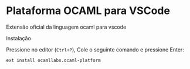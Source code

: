 # Plataforma OCAML para VSCode

Extensão oficial da linguagem ocaml para vscode

Instalação

Pressione no editor (`Ctrl+P`), Cole o seguinte comando e pressione Enter:

```
ext install ocamllabs.ocaml-platform
```


